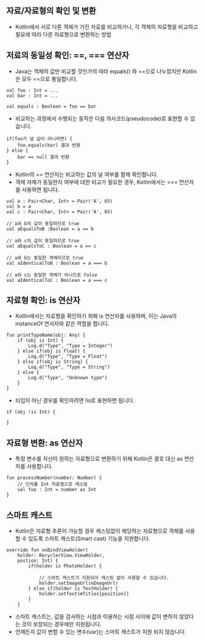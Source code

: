 ## 자료/자료형의 확인 및 변환
* Kotlin에서 서로 다른 객체가 가진 자료를 비교하거나, 각 객체의 자료형을 비교하고 필요에 따라 다른 자료형으로 변환하는 방법
## 저료의 동일성 확인: ==, === 연산자
* Java는 객체의 값만 비교할 것인가의 따라 equals() 와 ==으로 나누었지만 Kotlin은 모두 ==으로 통일합니다.
```
val foo : Int = ...
val bar : Int = ...

val equals : Boolean = foo == bar
```
* 비교하는 과정에서 수행되는 동작은 다음 의사코드(pseudocode)로 표현할 수 있습니다.
```
if(foo가 널 값이 아니라면) {
    foo.equals(bar) 결과 반환
} else {
    bar == null 결과 반환
}
```
* Kotlin의 == 연산자는 비교하는 값의 널 여부를 함께 확인합니다.
* 객체 자체가 동일한지 여부에 대한 비교가 필요한 경우, Kotlin에서는 === 연산자를 사용하면 됩니다.
```
val a : Pair<Char, Int> = Pair('A', 65)
val b = a
val c : Pair<Char, Int> = Pair('A', 65)

// a와 b의 값이 동일하므로 true
val aEqualsToB :Boolean = a == b

// a와 c의 값이 동일하므로 true
val aEqualsToC : Boolean = a == c

// a와 b는 동일한 객체이므로 true
val aIdenticalToB : Boolean = a === b

// a와 c는 동일한 객체가 아니므로 false
val aIdenticalToC : Boolean = a === c
```

## 자료형 확인: is 연산자
* Kotlin에서는 자료형을 확인하기 위해 is 연산자를 사용하며, 이는 Java의 instanceOf 연사자와 같은 역할을 합니다.
```
fun printTypeName(obj: Any) {
    if (obj is Int) {
        Log.d("Type", "Type = Integer")
    } else if(obj is Float) {
        Log.d("Type", "Type = Float")
    } else if(obj is String) {
        Log.d("Type", "Type = String")
    } else {
        Log.d("Type", "Unknown type")
    }
}
```
* 타입이 아닌 경우를 확인하려면 !is로 표현하면 됩니다.
```
if (obj !is Int) {

}
```
## 자료형 변환: as  연산자
* 특정 변수를 자신이 원하는 자료형으로 변환하기 위해 Kotlin은 괄호 대신 as 연산자를 사용합니다.
```
fun processNumber(number: Number) {
    // 인자를 Int 자료형으로 캐스팅
    val foo : Int = number as Int
}
```
## 스마트 캐스트
* Kotlin은 자료형 추론이 가능할 경우 캐스팅없이 해당하는 자료형으로 객체를 사용할 수 있도록 스마트 캐스트(Smart cast) 기능을 지원합니다.
```
override fun onBindViewHolder(
    holder: RecyclerView.ViewHolder,
    postion: Int) {
        if(holder is PhotoHolder) {

            // 스마트 캐스트가 지원되어 캐스팅 없이 사용할 수 있습니다.
            holder.setImageUrl(mImageUrl)
        } else if(holder is TextHolder) {
            holder.setText(mTitles[position])
        }
    }
```
* 스마트 캐스트는, 값을 검사하는 시점과 이용하는 시점 사이에 값이 변하지 않았다는 것이 보장되는 경우에만 지원됩니다. 
* 언제든지 값이 변할 수 있는 변수(var)는 스마트 캐스트가 지원 되지 않습니다.